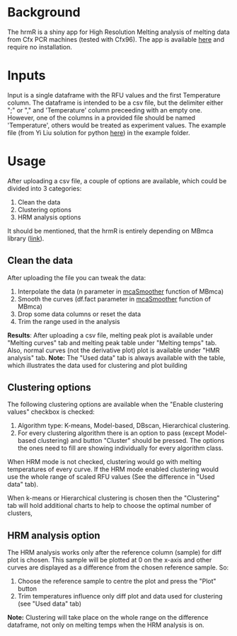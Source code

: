 # Background
The hrmR is a shiny app for High Resolution Melting analysis of melting data from Cfx PCR machines (tested with Cfx96). The app is available [here](https://pavloh.shinyapps.io/hrmR/) and require no installation.
# Inputs
Input is a single dataframe with the RFU values and the first Temperature column. The dataframe is intended to be a csv file, but the delimiter either ";" or "," and 'Temperature' column preceeding with an empty one. However, one of the columns in a provided file should be named 'Temperature', others would be treated as experiment values. The example file (from Yi Liu solution for python [here](https://github.com/liuyigh/PyHRM)) in the example folder.
# Usage
After uploading a csv file, a couple of options are available, which could be divided into 3 categories:
1. Clean the data
2. Clustering options
3. HRM analysis options

It should be mentioned, that the hrmR is entirely depending on MBmca library ([link](https://www.rdocumentation.org/packages/MBmca/versions/0.0.3-5)). 
## Clean the data
After uploading the file you can tweak the data:
1. Interpolate the data (n parameter in [mcaSmoother](https://www.rdocumentation.org/packages/MBmca/versions/0.0.3-5/topics/mcaSmoother) function of MBmca)
2. Smooth the curves (df.fact parameter in [mcaSmoother](https://www.rdocumentation.org/packages/MBmca/versions/0.0.3-5/topics/mcaSmoother) function of MBmca)
3. Drop some data columns or reset the data
4. Trim the range used in the analysis

**Results**:
After uploading a csv file, melting peak plot is available under "Melting curves" tab and melting peak table under "Melting temps" tab. Also, normal curves (not the derivative plot) plot is available under "HMR analysis" tab.
**Note:** The "Used data" tab is always available with the table, which illustrates the data used for clustering and plot building
## Clustering options
The following clustering options are available when the "Enable clustering values" checkbox is checked:
1. Algorithm type: K-means, Model-based, DBscan, Hierarchical clustering. 
2. For every clustering algorithm there is an option to pass (except Model-based clustering) and button "Cluster" should be pressed. The options the ones need to fill are showing individually for every algorithm class.

When HRM mode is not checked, clustering would go with melting temperatures of every curve. If the HRM mode enabled clustering would use the whole range of scaled RFU values (See the difference in "Used data" tab). 

When k-means or Hierarchical clustering is chosen then the "Clustering" tab will hold additional charts to help to choose the optimal number of clusters,
## HRM analysis option
The HRM analysis works only after the reference column (sample) for diff plot is chosen. This sample will be plotted at 0 on the x-axis and other curves are displayed as a difference from the chosen reference sample. So:
1. Choose the reference sample to centre the plot and press the "Plot" button
2. Trim temperatures influence only diff plot and data used for clustering (see "Used data" tab)

**Note:** Clustering will take place on the whole range on the difference dataframe, not only on melting temps when the HRM analysis is on.
